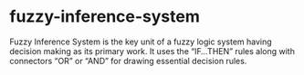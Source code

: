 # fuzzy-inference-system
Fuzzy Inference System is the key unit of a fuzzy logic system having decision making as its primary work. It uses the “IF…THEN” rules along with connectors “OR” or “AND” for drawing essential decision rules.
